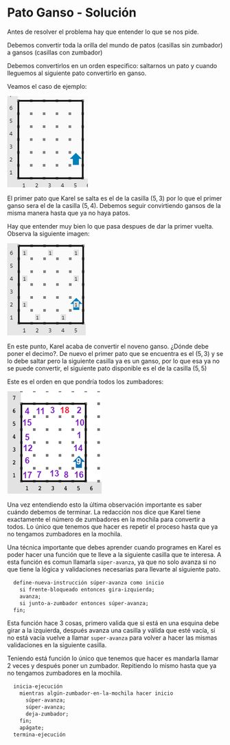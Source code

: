 # Pato Ganso - Solución

Antes de resolver el problema hay que entender lo que se nos pide.

Debemos convertir toda la orilla del mundo de patos (casillas sin zumbador) a gansos (casillas con zumbador)

Debemos convertirlos en un orden especifico: saltarnos un pato y cuando lleguemos al siguiente pato convertirlo en ganso.

Veamos el caso de ejemplo:

![Entrada de ejemplo](ejemplo.png)

El primer pato que Karel se salta es el de la casilla $(5, 3)$ por lo que el primer ganso sera el de la casilla $(5, 4)$. Debemos seguir convirtiendo gansos de la misma manera hasta que ya no haya patos.

Hay que entender muy bien lo que pasa despues de dar la primer vuelta. Observa la siguiente imagen:

![Primera vuelta](vuelta.png)

En este punto, Karel acaba de convertir el noveno ganso. ¿Dónde debe poner el decimo?. De nuevo el primer pato que se encuentra es el $(5, 3)$ y se lo debe saltar pero la siguiente casilla ya es un ganso, por lo que esa ya no se puede convertir, el siguiente pato disponible es el de la casilla $(5, 5)$

Este es el orden en que pondría todos los zumbadores:

![Explicación ejemplo](../statements/explicacion.png)

Una vez entendiendo esto la última observación importante es saber cuándo debemos de terminar. La redacción nos dice que Karel tiene exactamente el número de zumbadores en la mochila para convertir a todos. Lo único que tenemos que hacer es repetir el proceso hasta que ya no tengamos zumbadores en la mochila.

Una técnica importante que debes aprender cuando programes en Karel es poder hacer una función que te lleve a la siguiente casilla que te interesa. A esta función es comun llamarla `súper-avanza`, ya que no solo avanza si no que tiene la lógica y validaciones necesarias para llevarte al siguiente pato.

```
  define-nueva-instrucción súper-avanza como inicio
    si frente-bloqueado entonces gira-izquierda;
    avanza;
    si junto-a-zumbador entonces súper-avanza;
  fin;
```

Esta función hace 3 cosas, primero valida que si está en una esquina debe girar a la izquierda, después avanza una casilla y válida que esté vacía, si no está vacía vuelve a llamar `super-avanza` para volver a hacer las mismas validaciones en la siguiente casilla.

Teniendo está función lo único que tenemos que hacer es mandarla llamar 2 veces y después poner un zumbador. Repitiendo lo mismo hasta que ya no tengamos zumbadores en la mochila.

```
  inicia-ejecución
    mientras algún-zumbador-en-la-mochila hacer inicio
      súper-avanza;
      súper-avanza;
      deja-zumbador;
    fin;
    apágate;
  termina-ejecución
```
